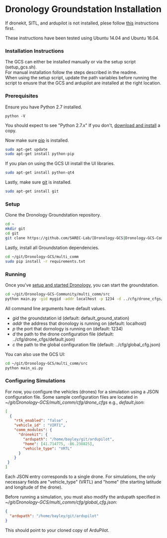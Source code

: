 # Dronology Groundstation Installation

If dronekit, SITL, and ardupilot is not installed, plese follow [this](https://github.com/SAREC-Lab/Dronology-documentation/blob/master/install/install-dronekitsitl.md) instructions first.


These instructions have been tested using Ubuntu 14.04 and Ubuntu 16.04.

### Installation Instructions

The GCS can either be installed manually or via the setup script (setup_gcs.sh).  
For manual installation follow the steps described in the readme.  
When using the setup script, update the path variables before running the script to enusre that the GCS and ardupilot are installed at the right location.


### Prerequisites

Ensure you have Python 2.7 installed.

```
python -V
```

You should expect to see "Python 2.7.x" If you don't, [download and install](https://www.python.org/download/releases/2.7/) a copy.

Now make sure [pip](https://pypi.python.org/pypi/pip) is installed. 
```bash
sudo apt-get update
sudo apt-get install python-pip
```

If you plan on using the GCS UI install the UI libraries.
```bash
sudo apt-get install python-qt4

```
Lastly, make sure [git](https://git-scm.com/) is installed. 
```bash
sudo apt-get install git
```

### Setup

Clone the Dronology Groundstation repository.
```bash
cd ~
mkdir git
cd git
git clone https://github.com/SAREC-Lab/[Dronology-GCS|Dronology-GCS-Community].git Dronology-GCS
```

Lastly, install all Groundstation dependencies.
```bash
cd ~/git/Dronology-GCS/multi_comm
sudo pip install -r requirements.txt
```

### Running
Once you've [setup and started Dronology](https://github.com/SAREC-Lab/Dronology-documentation/blob/master/README.md), you can start the groundstation.

```bash
cd ~/git/Dronology-GCS-Community/multi_comm/src
python main.py -gid mygid -addr localhost -p 1234 -d ../cfg/drone_cfgs/default.json -c ../cfg/global_cfg.json
```
All command line arguments have default values. 

* _gid_ the groundstation id (default: default_ground_station)
* _addr_ the address that dronology is running on (default: localhost)
* _p_ the port that dornology is running on (default: 1234)
* _d_ the path to the drone configuration file (default: ../cfg/drone_cfgs/default.json)
* _c_ the path to the global configuration file (default: ../cfg/global_cfg.json)

You can also use the GCS UI: 
```bash
cd ~/git/Dronology-GCS/multi_comm/src
python main_ui.py
```


### Configuring Simulations
For now, you configure the vehicles (drones) for a simulation using a JSON configuration file. Some sample configuration files are located in _~/git/Dronology-GCS/multi_comm/cfg/drone_cfgs_ e.g., _default.json_:
```json
[
  {
    "rtk_enabled": "false" ,
    "vehicle_id" : "VIRT1",
    "comm_modules": {
      "dronekit": {
        "ardupath": "/home/bayley/git/ardupilot",
        "home": [41.714775, -86.238825],
        "vehicle_type": "VRTL"
      }
    }
 }
]
```
Each JSON entry corresponds to a single drone. For simulations, the only necessary fields are "vehicle_type" (VRTL) and "home" (the starting latitude and longitude of the drone). 

Before running a simulation, you must also modify the ardupath specified in _~/git/Dronology-GCS/multi_comm/cfg/global_cfg.json_:

```json
{
  "ardupath": "/home/bayley/git/ardupilot"
}
```

This should point to your cloned copy of ArduPilot.

